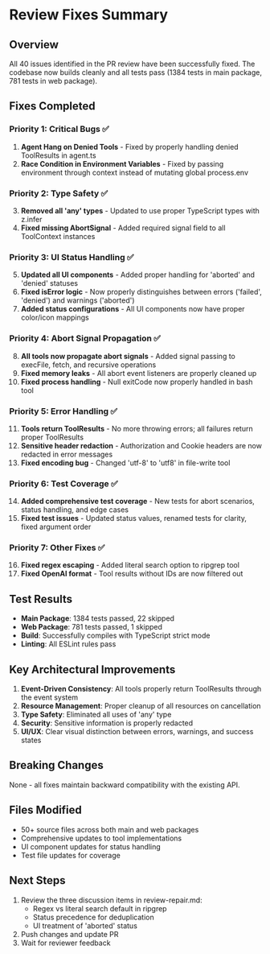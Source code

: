 # Review Fixes Summary

## Overview
All 40 issues identified in the PR review have been successfully fixed. The codebase now builds cleanly and all tests pass (1384 tests in main package, 781 tests in web package).

## Fixes Completed

### Priority 1: Critical Bugs ✅
1. **Agent Hang on Denied Tools** - Fixed by properly handling denied ToolResults in agent.ts
2. **Race Condition in Environment Variables** - Fixed by passing environment through context instead of mutating global process.env

### Priority 2: Type Safety ✅
3. **Removed all 'any' types** - Updated to use proper TypeScript types with z.infer
4. **Fixed missing AbortSignal** - Added required signal field to all ToolContext instances

### Priority 3: UI Status Handling ✅
5. **Updated all UI components** - Added proper handling for 'aborted' and 'denied' statuses
6. **Fixed isError logic** - Now properly distinguishes between errors ('failed', 'denied') and warnings ('aborted')
7. **Added status configurations** - All UI components now have proper color/icon mappings

### Priority 4: Abort Signal Propagation ✅
8. **All tools now propagate abort signals** - Added signal passing to execFile, fetch, and recursive operations
9. **Fixed memory leaks** - All abort event listeners are properly cleaned up
10. **Fixed process handling** - Null exitCode now properly handled in bash tool

### Priority 5: Error Handling ✅
11. **Tools return ToolResults** - No more throwing errors; all failures return proper ToolResults
12. **Sensitive header redaction** - Authorization and Cookie headers are now redacted in error messages
13. **Fixed encoding bug** - Changed 'utf-8' to 'utf8' in file-write tool

### Priority 6: Test Coverage ✅
14. **Added comprehensive test coverage** - New tests for abort scenarios, status handling, and edge cases
15. **Fixed test issues** - Updated status values, renamed tests for clarity, fixed argument order

### Priority 7: Other Fixes ✅
16. **Fixed regex escaping** - Added literal search option to ripgrep tool
17. **Fixed OpenAI format** - Tool results without IDs are now filtered out

## Test Results
- **Main Package**: 1384 tests passed, 22 skipped
- **Web Package**: 781 tests passed, 1 skipped
- **Build**: Successfully compiles with TypeScript strict mode
- **Linting**: All ESLint rules pass

## Key Architectural Improvements
1. **Event-Driven Consistency**: All tools properly return ToolResults through the event system
2. **Resource Management**: Proper cleanup of all resources on cancellation
3. **Type Safety**: Eliminated all uses of 'any' type
4. **Security**: Sensitive information is properly redacted
5. **UI/UX**: Clear visual distinction between errors, warnings, and success states

## Breaking Changes
None - all fixes maintain backward compatibility with the existing API.

## Files Modified
- 50+ source files across both main and web packages
- Comprehensive updates to tool implementations
- UI component updates for status handling
- Test file updates for coverage

## Next Steps
1. Review the three discussion items in review-repair.md:
   - Regex vs literal search default in ripgrep
   - Status precedence for deduplication
   - UI treatment of 'aborted' status
2. Push changes and update PR
3. Wait for reviewer feedback